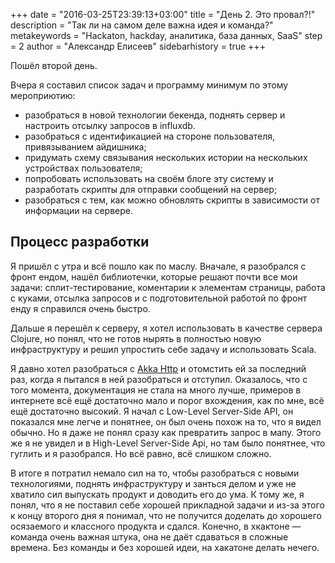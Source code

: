 +++
date = "2016-03-25T23:39:13+03:00"
title = "День 2. Это провал?!"
description = "Так ли на самом деле важна идея и команда?"
metakeywords = "Hackaton, hackday, аналитика, база данных, SaaS"
step = 2
author = "Александр Елисеев"
sidebarhistory = true
+++

Пошёл второй день.

Вчера я составил список задач и программу минимум по этому мероприютию:

- разобраться в новой технологии бекенда, поднять сервер и настроить отсылку запросов в influxdb.
- разобраться с идентификацией на стороне пользователя, привязыванием айдишника;
- придумать схему связывания нескольких истории на нескольких устройствах пользователя;
- попробовать использовать на своём блоге эту систему и разработать скрипты для отправки сообщений на сервер;
- разобраться с тем, как можно обновлять скрипты в зависимости от информации на сервере.

## Процесс разработки

Я пришёл с утра и всё пошло как по маслу. Вначале, я разобрался с фронт ендом, нашёл библиотечки, которые решают почти все мои задачи: сплит-тестирование, коментарии к элементам страницы, работа с куками, отсылка запросов и с подготовительной работой по фронт енду я справился очень быстро.

Дальше я перешёл к серверу, я хотел использовать в качестве сервера Clojure, но понял, что не готов нырять в полностью новую инфраструктуру и решил упростить себе задачу и использовать Scala.

Я давно хотел разобраться с [Akka Http](http://doc.akka.io/docs/akka/2.4.2/scala/http/) и отомстить ей за последний раз, когда я пытался в ней разобраться и отступил. Оказалось, что с того момента, документация не стала на много лучше, примеров в интернете всё ещё достаточно мало и порог вхождения, как по мне, всё ещё достаточно высокий. Я начал с Low-Level Server-Side API, он показался мне легче и понятнее, он был очень похож на то, что я видел обычно. Но я даже не понял сразу как превратить запрос в мапу. Этого же я не увидел и в High-Level Server-Side Api, но там было понятнее, что гуглить и я разобрался. Но всё равно, всё слишком сложно.

В итоге я потратил немало сил на то, чтобы разобраться с новыми технологиями, поднять инфраструктуру и занться делом и уже не хватило сил выпускать продукт и доводить его до ума. К тому же, я понял, что я не поставил себе хорошей прикладной задачи и из-за этого к концу второго дня я понимал, что не получится доделать до хорошего осязаемого и классного продукта и сдался. Конечно, в хкактоне — команда очень важная штука, она не даёт сдаваться в сложные времена. Без команды и без хорошей идеи, на хакатоне делать нечего.
